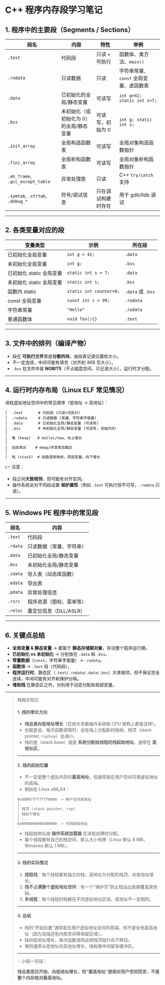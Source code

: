 # C++ 程序内存段学习笔记

## 1. 程序中的主要段（Segments / Sections）

| 段名                             | 内容                                    | 特性               | 举例                                   |
| -------------------------------- | --------------------------------------- | ------------------ | -------------------------------------- |
| `.text`                          | 代码段                                  | 只读 + 可执行      | 函数体、类方法、`main()`               |
| `.rodata`                        | 只读数据                                | 只读               | 字符串常量、`const` 全局变量、虚函数表 |
| `.data`                          | 已初始化的全局/静态变量                 | 可读写             | `int g=42; static int s=7;`            |
| `.bss`                           | 未初始化（或初始化为 0）的全局/静态变量 | 可读写，初始为 0   | `int g; static int s;`                 |
| `.init_array`                    | 全局构造函数表                          | 可读写             | 全局对象构造函数指针                   |
| `.fini_array`                    | 全局析构函数表                          | 可读写             | 全局对象析构函数指针                   |
| `.eh_frame`, `.gcc_except_table` | 异常处理表                              | 只读               | C++ `try/catch` 支持                   |
| `.symtab`, `.strtab`, `.debug_*` | 符号/调试信息                           | 只在调试构建时存在 | 用于 gdb/lldb 调试                     |

------

## 2. 各类变量对应的段

| 变量类型                 | 示例                    | 所在段            |
| ------------------------ | ----------------------- | ----------------- |
| 已初始化全局变量         | `int g = 42;`           | `.data`           |
| 未初始化全局变量         | `int g;`                | `.bss`            |
| 已初始化 static 全局变量 | `static int s = 7;`     | `.data`           |
| 未初始化 static 全局变量 | `static int s;`         | `.bss`            |
| 函数内 static            | `static int counter=0;` | `.data` 或 `.bss` |
| const 全局变量           | `const int c = 99;`     | `.rodata`         |
| 字符串常量               | `"Hello"`               | `.rodata`         |
| 普通函数体               | `void foo(){}`          | `.text`           |

------

## 3. 文件中的排列（编译产物）

- 段在 **可执行文件**里是**分散的块**，由段表记录位置和大小。
- 不一定连续，中间可能有填充（对齐到 4KB 页大小）。
- `.bss` 在文件中是 **NOBITS**（不占磁盘空间，只记录大小），运行时才分配。

------

## 4. 运行时内存布局（Linux ELF 常见情况）

进程虚拟地址空间中的常见顺序（低地址 → 高地址）：

```
│  .text       # 代码段 (只读+可执行)
│  .rodata     # 只读数据 (常量、字符串字面量)
│  .data       # 已初始化全局/静态变量 (可读写)
│  .bss        # 未初始化全局/静态变量 (可读写, 初始为0)
│
│  堆 (heap)   # malloc/new，向上增长
│
│  动态库区    # mmap/共享库加载区
│
│  栈 (stack)  # 函数调用栈帧，局部变量，向下增长
```

👉 注意：

- 段之间**大致相邻**，但可能有对齐空洞。
- 操作系统会对不同段设置 **保护属性**（例如 `.text` 可执行但不可写，`.rodata` 只读）。

------

## 5. Windows PE 程序中的常见段

| 段名     | 内容                     |
| -------- | ------------------------ |
| `.text`  | 代码段                   |
| `.rdata` | 只读数据（常量、字符串） |
| `.data`  | 已初始化全局/静态变量    |
| `.bss`   | 未初始化全局/静态变量    |
| `.idata` | 导入表（动态库函数）     |
| `.edata` | 导出表                   |
| `.pdata` | 异常处理信息             |
| `.rsrc`  | 程序资源（图标、菜单等） |
| `.reloc` | 重定位信息（DLL/ASLR）   |

------

## 6. 关键点总结

- **全局变量 & 静态变量** → 都属于 **静态存储期对象**，存活整个程序运行期。
- **已初始化 vs 未初始化** → 分别放在 `.data` 和 `.bss`。
- **常量数据**（`const`，字符串字面量）→ `.rodata`。
- **函数体** → `.text` 段（代码段）。
- **程序运行时**，静态区（`.text/.rodata/.data/.bss`）大体相邻，但不保证完全连续，中间可能有对齐和保护分隔。
- **堆和栈** 在静态区之外，分别用于动态分配和局部变量。

------

> 栈相关知识
> #### 1. 栈的增长方向
>
> - **栈总是向低地址增长**（在绝大多数操作系统和 CPU 架构上都是这样）。
> - 也就是说，每次函数调用时，会在栈上分配新的栈帧，栈顶（stack pointer, `rsp`/`esp`）会减小。
> - 栈的底（stack base）就是 **系统分配给线程的栈起始地址**，通常在 **高地址区**。
>
> ------
>
> #### 2. 栈的起始位置
>
> - 不一定是整个虚拟内存的**最高地址**，但通常是在用户空间可用虚拟地址的高端。
> - 例如在 Linux x86_64：
>
> ```
> 0x00007fffffff0000  ← 用户空间高地址
> │
> │ 栈顶 (stack pointer, rsp)
> │ 栈向下增长
> │ ...
> 0x0000000000400000  ← 代码段低地址
> ```
>
> - 栈起始地址由 **操作系统加载器** 在进程创建时分配。
> - 每个线程都有自己的栈空间，默认大小有限（Linux 默认 8 MB，Windows 默认 1 MB）。
>
> ------
>
> #### 3. 栈的实际情况
>
> 1. **线程栈**：每个线程都有独立的栈，高地址为分配的栈顶，向低地址增长。
> 2. **栈不占满整个虚拟地址空间**：有一个“保护页”防止栈溢出直接覆盖其他段。
> 3. **多线程**：每个线程的栈都在不同虚拟地址区域，高地址不一定相同。
>
> ------
>
> #### 4. 总结
>
> - 栈的“开始位置”通常是在用户虚拟地址空间的高端，但不是全局最高地址（因为高端还有内核空间等保留区域）。
> - 栈向低地址增长，每次函数调用会把栈顶指针向下移动。
> - 堆则通常从低地址向高地址增长，栈和堆中间留有缓冲区。
>
> ------
>
> 💡 小结一句话：
>
> **栈总是高位开始、向低地址增长，但“最高地址”是相对用户空间而言，不是整个内存绝对最高地址。**
